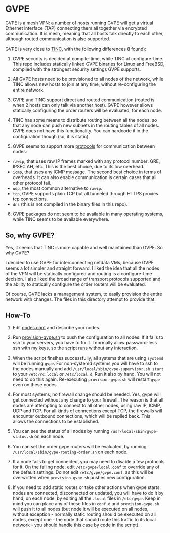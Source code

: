 # GVPE

GVPE is a mesh VPN: a number of hosts running GVPE will get a virtual Ethernet interface (TAP) connecting them all together via encrypted communication. It is mesh, meaning that all hosts talk directly to each other, although routed communication is also supported.

GVPE is very close to [TINC](https://www.tinc-vpn.org/), with the following differences (I found):

1. GVPE security is decided at compile-time, while TINC at configure-time. This repo includes statically linked GVPE binaries for Linux and FreeBSD, compiled with the strongest security settings GVPE supports.

2. All GVPE hosts need to be provisioned to all nodes of the network, while TINC allows new hosts to join at any time, without re-configuring the entire network.

3. GVPE and TINC support direct and routed communication (routed is when 2 hosts can only talk via another host). GVPE however allows statically configuring the order routers will be evaluated, for each node.

4. TINC has some means to distribute routing between all the nodes, so that any node can push new subnets in the routing tables of all nodes. GVPE does not have this functionality. You can hardcode it in the configuration though (so, it is static).

5. GVPE seems to support more [protocols](http://pod.tst.eu/http://cvs.schmorp.de/gvpe/doc/gvpe.protocol.7.pod) for communication between nodes:

- `rawip`, that uses raw IP frames marked with any protocol number: GRE, IPSEC AH, etc. This is the best choice, due to its low overhead.
- `icmp`, that uses any ICMP message. The second best choice in terms of overheads. It can also enable communication is certain cases that all other protocol fail.
- `udp`, the most common alternative to `rawip`.
- `tcp`, GVPE supports plain TCP but all tunneled through HTTPS proxies tcp connections.
- `dns` (this is not compiled in the binary files in this repo).

6. GVPE packages do not seem to be available in many operating systems, while TINC seems to be available everywhere.


## So, why GVPE?

Yes, it seems that TINC is more capable and well maintained than GVPE. So why GVPE?

I decided to use GVPE for interconnecting netdata VMs, because GVPE seems a lot simpler and straight forward. I liked the idea that all the nodes of the VPN will be statically configured and routing is a configure-time decision. I also liked the broad range of transport protocols supported and the ability to statically configure the order routers will be evaluated.

Of course, GVPE lacks a management system, to easily provision the entire network with changes. The files in this directory attempt to provide that.


## How-To

1. Edit [nodes.conf](nodes.conf) and describe your nodes.

2. Run [provision-gvpe.sh](provision-gvpe.sh) to push the configuration to all nodes. If it fails to ssh to your servers, you have to fix it. I normally allow password-less ssh with my keys, so the script runs without any interaction.

3. When the script finsihes successfully, all systems that are using `systemd` will be running `gvpe`. For non-systemd systems you will have to ssh to the nodes manually and add `/usr/local/sbin/gvpe-supervisor.sh start` to your `/etc/rc.local` or `/etc/local.d`. Run it also by hand. You will not need to do this again. Re-executing `provision-gvpe.sh` will restart `gvpe` even on these nodes.

4. For most systems, no firewall change should be needed. Yes, gvpe will get connected without any change to your firewall. The reason is that all nodes are attempting to connect to all other nodes, using raw IP, ICMP, UDP and TCP. For all kinds of connections except TCP, the firewalls will encounter outbound connections, which will be replied back. This allows the connections to be established.

5. You can see the status of all nodes by running `/usr/local/sbin/gvpe-status.sh` on each node.

6. You can set the order gvpe routers will be evaluated, by running `/usr/local/sbin/gvpe-routing-order.sh` on each node.

7. If a node fails to get connected, you may need to disable a few protocols for it. On the failing node, edit `/etc/gvpe/local.conf` to override any of the default settings. Do not edit `/etc/gvpe/gvpe.conf`, as this will be overwritten when `provision-gvpe.sh` pushes new configuration.

8. If you need to add static routes or take other actions when gvpe starts, nodes are connected, disconnected or updated, you will have to do it by hand, on each node, by editing all the `.local` files in `/etc/gvpe`. Keep in mind you can place any of these files in `conf.d` and `provision-gvpe.sh` will push it to all nodes (but node it will be executed on all nodes, without exception - normally static routing should be executed on all nodes, except one - the node that should route this traffic to its local network - you should handle this case by code in the script).

